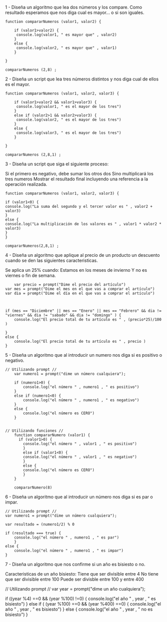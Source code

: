 1 - Diseña un algoritmo que lea dos números y los compare. Como resultado esperamos que nos diga cual es mayor... o si son iguales.


	function compararNumeros (valor1, valor2) {

	    if (valor1>valor2) {
	     console.log(valor1, " es mayor que" , valor2)
	    }
	    else {
	     console.log(valor2, " es mayor que" , valor1)
	    }

	}

	compararNumeros (2,8) ;



2 - Diseña un script que lea tres números distintos y nos diga cual de ellos es el mayor.


	function compararNumeros (valor1, valor2, valor3) {

	    if (valor1>valor2 && valor1>valor3) {
	     console.log(valor1, " es el mayor de los tres")
	    }
	    else if (valor2>1 && valor2>valor3) {
	     console.log(valor2, " es el mayor de los tres")
	    }
	    else {
	     console.log(valor3, " es el mayor de los tres")
	    }

	}

	compararNumeros (2,8,1) ;


3 - Diseña un script que siga el siguiente proceso:

Si el primero es negativo, debe sumar los otros dos
Sino multiplicará los tres numeros
Mostrar el resultado final incluyendo una referencia a la operación realizada.
	
	function compararNumeros (valor1, valor2, valor3) {

    if (valor1<0) {
    console.log("La suma del segundo y el tercer valor es " , valor2 + valor3)
    }
    else {
    console.log("La multiplicación de los valores es " , valor1 * valor2 * valor3)
    }
	}

	compararNumeros(2,8,1) ;
	
	
4 - Diseña un algoritmo que aplique al precio de un producto un descuento cuando se den las siguientes caracteristicas.

Se aplica un 25% cuando:
Estamos en los meses de invierno
Y no es viernes o fin de semana.
	
		var precio = prompt("Dime el precio del artículo")
	var mes = prompt("Dime el mes en el que vas a comprar el artículo")
	var dia = prompt("Dime el día en el que vas a comprar el artículo")



	if (mes == "Diciembre" || mes == "Enero" || mes == "Febrero" && dia != "viernes" && dia != "sabado" && dia != "domingo" ) {
	    console.log("El precio total de tu artículo es " , (precio*25)/100 )

	}
	else {
	    console.log("El precio total de tu artículo es " , precio )
	}

	
5 - Diseña un algoritmo que al introducir un numero nos diga si es positivo o negativo.

	// Utilizando prompt //
		var numero1 = prompt("dime un número cualquiera");

		if (numero1>0) {
		    console.log("el número " , numero1 , " es positivo")
		}
		else if (numero1<0) {
		    console.log("el número " , numero1 , " es negativo")
		}
		else {
		    console.log("el número es CERO")
		}


	// Utilizando funciones //
		function compararNumero (valor1) {
		  if (valor1>0) {
		    console.log("el número " , valor1 , " es positivo")
		    }
		    else if (valor1<0) {
		    console.log("el número " , valor1 , " es negativo")
		    }
		    else {
		    console.log("el número es CERO")
		    }
		}

		compararNumero(8)


6 - Diseña un algoritmo que al introducir un número nos diga si es par o impar.

	// Utilizando prompt //
	var numero1 = prompt("dime un número cualquiera");

	var resultado = (numero1/2) % 0

	if (resultado === true) {
	    console.log("el número " , numero1 , " es par")
	    }
	else {
	    console.log("el número " , numero1 , " es impar")
	}


7 - Diseña un algoritmo que nos confirme si un año es bisiesto o no.

Caracteristicas de un año bisiesto:
Tiene que ser divisible entre 4
No tiene que ser divisible entre 100
Puede ser divisble entre 100 y entre 400

// Utilizando prompt //
var year = prompt("dime un año cualquiera");


if ((year %4) ==0 && (year %100) !=0) {
    console.log("el año " , year , " es bisiesto")
    }
else if ( (year %100) ==0 && (year %400) ==0) {
    console.log("el año " , year , " es bisiesto")
}
else {
    console.log("el año " , year , " no es bisiesto")
}
